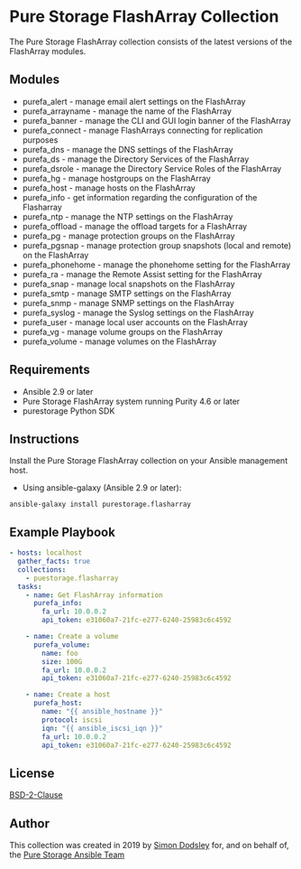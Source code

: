 # Pure Storage FlashArray Collection

The Pure Storage FlashArray collection consists of the latest versions of the FlashArray modules.

## Modules

- purefa_alert - manage email alert settings on the FlashArray
- purefa_arrayname - manage the name of the FlashArray
- purefa_banner - manage the CLI and GUI login banner of the FlashArray
- purefa_connect - manage FlashArrays connecting for replication purposes
- purefa_dns - manage the DNS settings of the FlashArray
- purefa_ds - manage the Directory Services of the FlashArray
- purefa_dsrole - manage the Directory Service Roles of the FlashArray
- purefa_hg - manage hostgroups on the FlashArray
- purefa_host - manage hosts on the FlashArray
- purefa_info - get information regarding the configuration of the Flasharray
- purefa_ntp - manage the NTP settings on the FlashArray
- purefa_offload - manage the offload targets for a FlashArray
- purefa_pg - manage protection groups on the FlashArray
- purefa_pgsnap - manage protection group snapshots (local and remote) on the FlashArray
- purefa_phonehome - manage the phonehome setting for the FlashArray
- purefa_ra - manage the Remote Assist setting for the FlashArray
- purefa_snap - manage local snapshots on the FlashArray
- purefa_smtp - manage SMTP settings on the FlashArray
- purefa_snmp - manage SNMP settings on the FlashArray
- purefa_syslog - manage the Syslog settings on the FlashArray
- purefa_user - manage local user accounts on the FlashArray
- purefa_vg - manage volume groups on the FlashArray
- purefa_volume - manage volumes on the FlashArray

## Requirements

- Ansible 2.9 or later
- Pure Storage FlashArray system running Purity 4.6 or later
- purestorage Python SDK

## Instructions

Install the Pure Storage FlashArray collection on your Ansible management host.

- Using ansible-galaxy (Ansible 2.9 or later):
```
ansible-galaxy install purestorage.flasharray
```

## Example Playbook
```yaml
- hosts: localhost
  gather_facts: true
  collections:
    - puestorage.flasharray
  tasks:
    - name: Get FlashArray information
      purefa_info:
        fa_url: 10.0.0.2
        api_token: e31060a7-21fc-e277-6240-25983c6c4592

    - name: Create a volume
      purefa_volume:
        name: foo
        size: 100G
        fa_url: 10.0.0.2
        api_token: e31060a7-21fc-e277-6240-25983c6c4592

    - name: Create a host
      purefa_host:
        name: "{{ ansible_hostname }}"
        protocol: iscsi
        iqn: "{{ ansible_iscsi_iqn }}"
        fa_url: 10.0.0.2
        api_token: e31060a7-21fc-e277-6240-25983c6c4592
```

## License

[BSD-2-Clause](https://directory.fsf.org/wiki?title=License:FreeBSD)

## Author

This collection was created in 2019 by [Simon Dodsley](@sdodsley) for, and on behalf of, the [Pure Storage Ansible Team](pure-ansible-team@purestorage.com)
